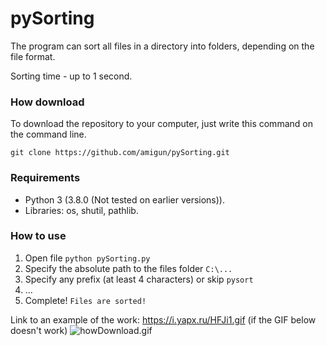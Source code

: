 # pySorting
The program can sort all files in a directory into folders, depending on the file format.

Sorting time - up to 1 second.
### How download
To download the repository to your computer, just write this command on the command line.

```git clone https://github.com/amigun/pySorting.git```

### Requirements
* Python 3 (3.8.0 (Not tested on earlier versions)).
* Libraries: os, shutil, pathlib.

### How to use
1. Open file ```python pySorting.py```
2. Specify the absolute path to the files folder ```C:\...```
3. Specify any prefix (at least 4 characters) or skip ```pysort```
4. ...
5. Complete! ```Files are sorted!```

Link to an example of the work: https://i.yapx.ru/HFJi1.gif (if the GIF below doesn't work)
![howDownload.gif](https://i.yapx.ru/HFJi1.gif)
